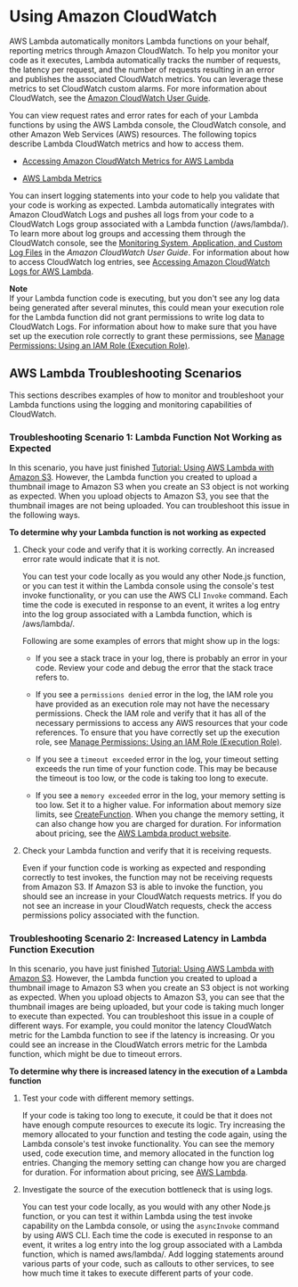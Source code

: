 # Using Amazon CloudWatch<a name="monitoring-functions"></a>

AWS Lambda automatically monitors Lambda functions on your behalf, reporting metrics through Amazon CloudWatch\. To help you monitor your code as it executes, Lambda automatically tracks the number of requests, the latency per request, and the number of requests resulting in an error and publishes the associated CloudWatch metrics\. You can leverage these metrics to set CloudWatch custom alarms\. For more information about CloudWatch, see the [Amazon CloudWatch User Guide](http://docs.aws.amazon.com/AmazonCloudWatch/latest/DeveloperGuide/)\.

You can view request rates and error rates for each of your Lambda functions by using the AWS Lambda console, the CloudWatch console, and other Amazon Web Services \(AWS\) resources\. The following topics describe Lambda CloudWatch metrics and how to access them\.

+ [Accessing Amazon CloudWatch Metrics for AWS Lambda](monitoring-functions-access-metrics.md)

+ [AWS Lambda Metrics](monitoring-functions-metrics.md)

You can insert logging statements into your code to help you validate that your code is working as expected\. Lambda automatically integrates with Amazon CloudWatch Logs and pushes all logs from your code to a CloudWatch Logs group associated with a Lambda function \(/aws/lambda/*<function name>*\)\. To learn more about log groups and accessing them through the CloudWatch console, see the [Monitoring System, Application, and Custom Log Files](http://docs.aws.amazon.com/AmazonCloudWatch/latest/DeveloperGuide/WhatIsCloudWatchLogs.html) in the *Amazon CloudWatch User Guide*\. For information about how to access CloudWatch log entries, see [Accessing Amazon CloudWatch Logs for AWS Lambda](monitoring-functions-logs.md)\.

**Note**  
If your Lambda function code is executing, but you don't see any log data being generated after several minutes, this could mean your execution role for the Lambda function did not grant permissions to write log data to CloudWatch Logs\. For information about how to make sure that you have set up the execution role correctly to grant these permissions, see [Manage Permissions: Using an IAM Role \(Execution Role\)](intro-permission-model.md#lambda-intro-execution-role)\.

## AWS Lambda Troubleshooting Scenarios<a name="monitoring-functions-troubleshooting"></a>

 This sections describes examples of how to monitor and troubleshoot your Lambda functions using the logging and monitoring capabilities of CloudWatch\. 

### Troubleshooting Scenario 1: Lambda Function Not Working as Expected<a name="monitoring-functions-troubleshooting-one"></a>

 In this scenario, you have just finished [Tutorial: Using AWS Lambda with Amazon S3](with-s3-example.md)\. However, the Lambda function you created to upload a thumbnail image to Amazon S3 when you create an S3 object is not working as expected\. When you upload objects to Amazon S3, you see that the thumbnail images are not being uploaded\. You can troubleshoot this issue in the following ways\. 

**To determine why your Lambda function is not working as expected**

1. Check your code and verify that it is working correctly\. An increased error rate would indicate that it is not\.

   You can test your code locally as you would any other Node\.js function, or you can test it within the Lambda console using the console's test invoke functionality, or you can use the AWS CLI `Invoke` command\. Each time the code is executed in response to an event, it writes a log entry into the log group associated with a Lambda function, which is /aws/lambda/*<function name>*\. 

   Following are some examples of errors that might show up in the logs:

   + If you see a stack trace in your log, there is probably an error in your code\. Review your code and debug the error that the stack trace refers to\.

   + If you see a `permissions denied` error in the log, the IAM role you have provided as an execution role may not have the necessary permissions\. Check the IAM role and verify that it has all of the necessary permissions to access any AWS resources that your code references\. To ensure that you have correctly set up the execution role, see [Manage Permissions: Using an IAM Role \(Execution Role\)](intro-permission-model.md#lambda-intro-execution-role)\. 

   +  If you see a `timeout exceeded` error in the log, your timeout setting exceeds the run time of your function code\. This may be because the timeout is too low, or the code is taking too long to execute\.  

   +  If you see a `memory exceeded` error in the log, your memory setting is too low\. Set it to a higher value\. For information about memory size limits, see [CreateFunction](API_CreateFunction.md)\. When you change the memory setting, it can also change how you are charged for duration\. For information about pricing, see the [AWS Lambda product website](https://aws.amazon.com/lambda/)\.

1. Check your Lambda function and verify that it is receiving requests\. 

    Even if your function code is working as expected and responding correctly to test invokes, the function may not be receiving requests from Amazon S3\. If Amazon S3 is able to invoke the function, you should see an increase in your CloudWatch requests metrics\. If you do not see an increase in your CloudWatch requests, check the access permissions policy associated with the function\.

### Troubleshooting Scenario 2: Increased Latency in Lambda Function Execution<a name="monitoring-functions-troubleshooting-two"></a>

 In this scenario, you have just finished [Tutorial: Using AWS Lambda with Amazon S3](with-s3-example.md)\. However, the Lambda function you created to upload a thumbnail image to Amazon S3 when you create an S3 object is not working as expected\. When you upload objects to Amazon S3, you can see that the thumbnail images are being uploaded, but your code is taking much longer to execute than expected\. You can troubleshoot this issue in a couple of different ways\. For example, you could monitor the latency CloudWatch metric for the Lambda function to see if the latency is increasing\. Or you could see an increase in the CloudWatch errors metric for the Lambda function, which might be due to timeout errors\.

**To determine why there is increased latency in the execution of a Lambda function**

1. Test your code with different memory settings\.

   If your code is taking too long to execute, it could be that it does not have enough compute resources to execute its logic\. Try increasing the memory allocated to your function and testing the code again, using the Lambda console's test invoke functionality\. You can see the memory used, code execution time, and memory allocated in the function log entries\. Changing the memory setting can change how you are charged for duration\. For information about pricing, see [AWS Lambda](https://aws.amazon.com/lambda/)\.

1. Investigate the source of the execution bottleneck that is using logs\.

   You can test your code locally, as you would with any other Node\.js function, or you can test it within Lambda using the test invoke capability on the Lambda console, or using the `asyncInvoke` command by using AWS CLI\. Each time the code is executed in response to an event, it writes a log entry into the log group associated with a Lambda function, which is named aws/lambda/*<function name>*\. Add logging statements around various parts of your code, such as callouts to other services, to see how much time it takes to execute different parts of your code\. 